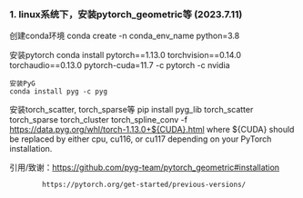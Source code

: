 ### 1. linux系统下，安装pytorch_geometric等 (2023.7.11)

  创建conda环境
    conda create -n conda_env_name python=3.8
    
  安装pytorch
    conda install pytorch==1.13.0 torchvision==0.14.0 torchaudio==0.13.0 pytorch-cuda=11.7 -c pytorch -c nvidia

    安装PyG
    conda install pyg -c pyg

  安装torch_scatter, torch_sparse等
    pip install pyg_lib torch_scatter torch_sparse torch_cluster torch_spline_conv -f https://data.pyg.org/whl/torch-1.13.0+${CUDA}.html
  where ${CUDA} should be replaced by either cpu, cu116, or cu117 depending on your PyTorch installation.

  引用/致谢：https://github.com/pyg-team/pytorch_geometric#installation
  
            https://pytorch.org/get-started/previous-versions/
        
